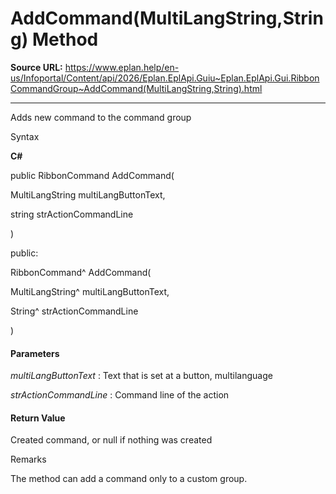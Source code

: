 # AddCommand(MultiLangString,String) Method

**Source URL:** https://www.eplan.help/en-us/Infoportal/Content/api/2026/Eplan.EplApi.Guiu~Eplan.EplApi.Gui.RibbonCommandGroup~AddCommand(MultiLangString,String).html

---

Adds new command to the command group

Syntax

**C#**



public RibbonCommand AddCommand( 

   MultiLangString multiLangButtonText,

   string strActionCommandLine

)

public:

RibbonCommand^ AddCommand( 

   MultiLangString^ multiLangButtonText,

   String^ strActionCommandLine

)


#### Parameters

*multiLangButtonText*
:   Text that is set at a button, multilanguage

*strActionCommandLine*
:   Command line of the action

#### Return Value

Created command, or null if nothing was created

Remarks

The method can add a command only to a custom group.
